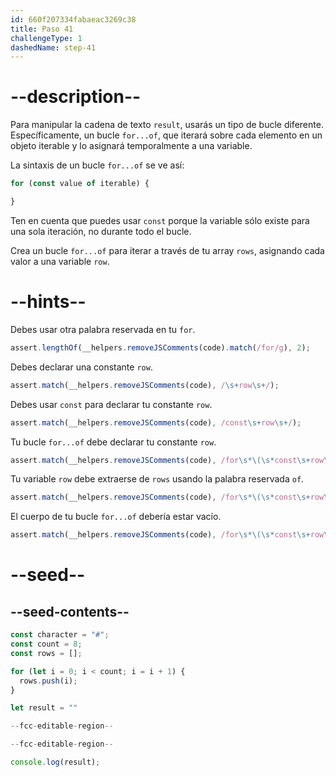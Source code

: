 ```yaml
---
id: 660f207334fabaeac3269c38
title: Paso 41
challengeType: 1
dashedName: step-41
---
```


# --description--

Para manipular la cadena de texto `result`, usarás un tipo de bucle diferente. Específicamente, un bucle `for...of`, que iterará sobre cada elemento en un objeto iterable y lo asignará temporalmente a una variable.

La sintaxis de un bucle `for...of` se ve así:

```js
for (const value of iterable) {

}
```

Ten en cuenta que puedes usar `const` porque la variable sólo existe para una sola iteración, no durante todo el bucle.

Crea un bucle `for...of` para iterar a través de tu array `rows`, asignando cada valor a una variable `row`.

# --hints--

Debes usar otra palabra reservada en tu `for`.

```js
assert.lengthOf(__helpers.removeJSComments(code).match(/for/g), 2);
```

Debes declarar una constante `row`.

```js
assert.match(__helpers.removeJSComments(code), /\s+row\s+/);
```

Debes usar `const` para declarar tu constante `row`.

```js
assert.match(__helpers.removeJSComments(code), /const\s+row\s+/);
```

Tu bucle `for...of` debe declarar tu constante `row`.

```js
assert.match(__helpers.removeJSComments(code), /for\s*\(\s*const\s+row\s+/);
```

Tu variable `row` debe extraerse de `rows` usando la palabra reservada `of`.

```js
assert.match(__helpers.removeJSComments(code), /for\s*\(\s*const\s+row\s+of\s+rows\s*\)/);
```

El cuerpo de tu bucle `for...of` debería estar vacío.

```js
assert.match(__helpers.removeJSComments(code), /for\s*\(\s*const\s+row\s+of\s+rows\s*\)\s*\{\s*\}/);
```

# --seed--

## --seed-contents--

```js
const character = "#";
const count = 8;
const rows = [];

for (let i = 0; i < count; i = i + 1) {
  rows.push(i);
}

let result = ""

--fcc-editable-region--

--fcc-editable-region--

console.log(result);
```
